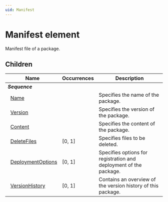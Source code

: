 ```yaml
---
uid: Manifest
---
```


# Manifest element

Manifest file of a package.

## Children

|Name|Occurrences|Description|
|--- |--- |--- |
|***Sequence***|||
|&nbsp;&nbsp;[Name](xref:Manifest.Name)||Specifies the name of the package.|
|&nbsp;&nbsp;[Version](xref:Manifest.Version)||Specifies the version of the package.|
|&nbsp;&nbsp;[Content](xref:Manifest.Content)||Specifies the content of the package.|
|&nbsp;&nbsp;[DeleteFiles](xref:Manifest.DeleteFiles)|[0, 1]|Specifies files to be deleted.|
|&nbsp;&nbsp;[DeploymentOptions](xref:Manifest.DeploymentOptions)|[0, 1]|Specifies options for registration and deployment of the package.|
|&nbsp;&nbsp;[VersionHistory](xref:Manifest.VersionHistory)|[0, 1]|Contains an overview of the version history of this package.|
